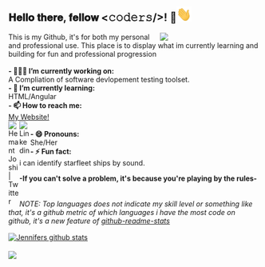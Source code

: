 <h2> 𝐇𝐞𝐥𝐥𝐨 𝐭𝐡𝐞𝐫𝐞, 𝐟𝐞𝐥𝐥𝐨𝐰 <𝚌𝚘𝚍𝚎𝚛𝚜/>! 🖖<img src="https://raw.githubusercontent.com/ABSphreak/ABSphreak/master/gifs/Hi.gif" width="30px"></h2>

<img align='right' src='https://user-images.githubusercontent.com/5713670/87202985-820dcb80-c2b6-11ea-9f56-7ec461c497c3.gif' width='200"'>

This is my Github, it's for both my personal and professional use. This place is to display what im currently learning and building for fun and professional progression <br /> <br />
**- 👩🏼‍💻 I’m currently working on:** <br />
A Compliation of software devlopement testing toolset. <br />
**- 🌱 I’m currently learning:** <br />
HTML/Angular <br />
**- 📫 How to reach me:** <br />
[My Website!](http://technicallypossible.co.uk/) <br />
<a href="https://twitter.com/Techypossible">
  <img align="left" alt="Hemant Joshi| Twitter" width="22px" src="https://cdn.jsdelivr.net/npm/simple-icons@v3/icons/twitter.svg" />
</a>
<a href="https://www.linkedin.com/in/jennifercolquhoun-957756118/">
  <img align="left" alt="Linkedin" width="22px" src="https://cdn.jsdelivr.net/npm/simple-icons@v3/icons/linkedin.svg" />
</a>
<br />
**- 😄 Pronouns:** <br />
She/Her <br />
**- ⚡ Fun fact:**<br />
i can identify starfleet ships by sound. <br />

**-If you can't solve a problem, it's because you're playing by the rules-**
<br />
<br />
<br />
*NOTE: Top languages does not indicate my skill level or something like that, it's a github metric of which languages i have the most code on github, it's a new feature of [github-readme-stats](https://github.com/anuraghazra/github-readme-stats)*

<a href="https://github.com/anuraghazra/github-readme-stats">
  <img align="center" src="https://github-readme-stats.anuraghazra1.vercel.app/api?username=Technically-Possible&show_icons=true&theme=synthwave" alt="Jennifers github stats" />
</a>
<br />
<br />
<a href="https://github.com/anuraghazra/github-readme-stats">
  <!-- Change the `github-readme-stats.anuraghazra1.vercel.app` to `github-readme-stats.vercel.app`  -->
  <img align="center" src="https://github-readme-stats.anuraghazra1.vercel.app/api/top-langs/?username=Technically-Possible&layout=compact&theme=synthwave" />
</a>
